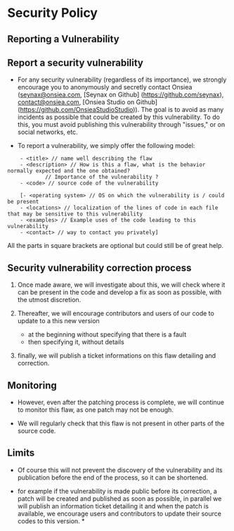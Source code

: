 # Security Policy

## Reporting a Vulnerability

## Report a security vulnerability

- For any security vulnerability (regardless of its importance), we strongly encourage you to anonymously and secretly contact Onsiea (seynax@onsiea.com, [Seynax on Github] (https://github.com/seynax), contact@onsiea.com, [Onsiea Studio on Github] (https://github.com/OnsieaStudioStudio)). The goal is to avoid as many incidents as possible that could be created by this vulnerability. To do this, you must avoid publishing this vulnerability through "issues," or on social networks, etc.

- To report a vulnerability, we simply offer the following model:

```
	- <title> // name well describing the flaw
	- <description> // How is this a flaw, what is the behavior normally expected and the one obtained?
			// Importance of the vulnerability ?
	- <code> // source code of the vulnerability

	[- <operating system> // OS on which the vulnerability is / could be present
	- <locations> // localization of the lines of code in each file that may be sensitive to this vulnerability
	- <examples> // Example uses of the code leading to this vulnerability
	- <contact> // way to contact you privately]
```

All the parts in square brackets are optional but could still be of great help.



## Security vulnerability correction process

1) Once made aware, we will investigate about this, we will check where it can be present in the code and develop a fix as soon as possible, with the utmost discretion.

2) Thereafter, we will encourage contributors and users of our code to update to a this new version
    - at the beginning without specifying that there is a fault
    - then specifying it, without details

3) finally, we will publish a ticket informations on this flaw detailing and correction.

## Monitoring

- However, even after the patching process is complete, we will continue to monitor this flaw, as one patch may not be enough.

- We will regularly check that this flaw is not present in other parts of the source code.

## Limits

- Of course this will not prevent the discovery of the vulnerability and its publication before the end of the process, so it can be shortened.

* for example if the vulnerability is made public before its correction, a patch will be created and published as soon as possible, in parallel we will publish an information ticket detailing it and when the patch is available, we encourage users and contributors to update their source codes to this version. *